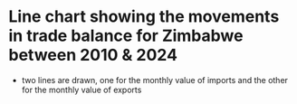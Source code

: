 # Line chart showing the movements in trade balance for Zimbabwe between 2010 & 2024

- two lines are drawn, one for the monthly value of imports and the other for the monthly value of exports
